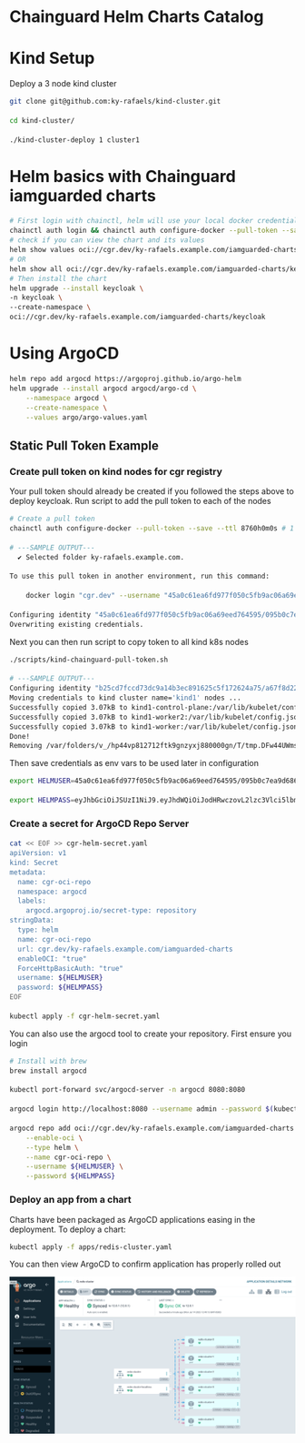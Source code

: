 # Chainguard Helm Charts Catalog

# Kind Setup

Deploy a 3 node kind cluster

```bash
git clone git@github.com:ky-rafaels/kind-cluster.git

cd kind-cluster/

./kind-cluster-deploy 1 cluster1
```

# Helm basics with Chainguard iamguarded charts

```bash
# First login with chainctl, helm will use your local docker credentials to authenticate to the OCI repo
chainctl auth login && chainctl auth configure-docker --pull-token --save
# check if you can view the chart and its values
helm show values oci://cgr.dev/ky-rafaels.example.com/iamguarded-charts/keycloak
# OR 
helm show all oci://cgr.dev/ky-rafaels.example.com/iamguarded-charts/keycloak
# Then install the chart 
helm upgrade --install keycloak \
-n keycloak \
--create-namespace \
oci://cgr.dev/ky-rafaels.example.com/iamguarded-charts/keycloak
```

# Using ArgoCD

```bash
helm repo add argocd https://argoproj.github.io/argo-helm
helm upgrade --install argocd argocd/argo-cd \
    --namespace argocd \
    --create-namespace \
    --values argo/argo-values.yaml
```

## Static Pull Token Example

### Create pull token on kind nodes for cgr registry

Your pull token should already be created if you followed the steps above to deploy keycloak. Run script to add the pull token to each of the nodes

```bash
# Create a pull token
chainctl auth configure-docker --pull-token --save --ttl 8760h0m0s # 1 year expiration

# ---SAMPLE OUTPUT---
  ✔ Selected folder ky-rafaels.example.com.

To use this pull token in another environment, run this command:

    docker login "cgr.dev" --username "45a0c61ea6fd977f050c5fb9ac06a69eed764595/095b0c7ea9d68679" --password "eyJhbGciOiJSUzI1NiJ9.eyJhdWQiOiJodHRwczovL2lzc3Vlci5lbmZvcmNlLmRldiIsImV4cCI6MTc0OTczODQ2NSwiaWF0IjoxNzQ5NjUyMDY2LCJpc3MiOiJodHRwczovL3B1bGx0b2tlbi5pc3N1ZXIuY2hhaW5ndWFyZC5kZXYiLCJzdWIiOiJwdWxsLXRva2VuLTAxY2MwODkwYzA5N2ZmMzk1MDUyMWY4NWFmYmEyZDUwMGM0ODQxOWEifQ.ET7ywPUkMk5wN6p0INqhNtdnOVELySqdjp-qWedVmJkLrWlZhdFodU43P4uuR-LJ3Z9mVmd9fjDWpBtZnsCFHbczkENPzOiAFP9fsJhO_2dXT3rXCPK84ddJgRLe6oDlMA3VSa0XEclfTyBcaG4RlrgkVaGhtS7gone4Egff7bKX5Y6-TUxxLiVvCA_l_YmOixUss_Mj1Qxxb81sCeh7x4FSpOGWtmU2Z7Hy6B_rGk17zXMO_GYcuyzAMxfFdQl1Ov18t7KxymQwIoS7UF1fx_5ECR8fgArLM8NikGOjzkiQZuSzeI_hl_GnUFdPTAAhmjpJEWO0isiSPWgpkUPx5scoSUm6jzfduvRgGcmjRxT_pq6MWzFJNw9gv9gVehJuW5lKzNIgMTfJXO5Roba8WCwwxiUknhZXP8DeD_kdAN2-JbkfOYg3aPVU5jFTtA6TJKlh0uQA5OGN5hG_PnyzIr0vu4VVninJTWm66RppdlffhG-1xY9lpXgD2k2TIhygFL8iEBNszq0siLVA3uTH6NZY8iGRFqziUAGnyD80aHn52tIeCBBAOyS6qfcRLzqO6dQX95uscdCOuy-5rxU9n4208m5duLXdZtVWa9gp2vg-OmxnCPVdXmPCTA6RF43gDVkxKGMfvkUkTW1nKNvIUx_ikC9tLHDuZdi8FKLeYEg"

Configuring identity "45a0c61ea6fd977f050c5fb9ac06a69eed764595/095b0c7ea9d68679" for pulls from cgr.dev (expires 2025-06-12T09:27:45-05:00).
Overwriting existing credentials.
```

Next you can then run script to copy token to all kind k8s nodes

```bash
./scripts/kind-chainguard-pull-token.sh

# ---SAMPLE OUTPUT---
Configuring identity "b25cd7fccd73dc9a14b3ec891625c5f172624a75/a67f8d22d75f8832" for pulls from cgr.dev (expires 2025-08-13T12:20:03-05:00).
Moving credentials to kind cluster name='kind1' nodes ...
Successfully copied 3.07kB to kind1-control-plane:/var/lib/kubelet/config.json
Successfully copied 3.07kB to kind1-worker2:/var/lib/kubelet/config.json
Successfully copied 3.07kB to kind1-worker:/var/lib/kubelet/config.json
Done!
Removing /var/folders/v_/hp44vp812712ftk9gnzyxj880000gn/T/tmp.DFw44UWmsG/*
```

Then save credentials as env vars to be used later in configuration

```bash
export HELMUSER=45a0c61ea6fd977f050c5fb9ac06a69eed764595/095b0c7ea9d68679

export HELMPASS=eyJhbGciOiJSUzI1NiJ9.eyJhdWQiOiJodHRwczovL2lzc3Vlci5lbmZvcmNlLmRldiIsImV4cCI6MTc0OTczODQ2NSwiaWF0IjoxNzQ5NjUyMDY2LCJpc3MiOiJodHRwczovL3B1bGx0b2tlbi5pc3N1ZXIuY2hhaW5ndWFyZC5kZXYiLCJzdWIiOiJwdWxsLXRva2VuLTAxY2MwODkwYzA5N2ZmMzk1MDUyMWY4NWFmYmEyZDUwMGM0ODQxOWEifQ.ET7ywPUkMk5wN6p0INqhNtdnOVELySqdjp-qWedVmJkLrWlZhdFodU43P4uuR......
```

### Create a secret for ArgoCD Repo Server

```bash
cat << EOF >> cgr-helm-secret.yaml
apiVersion: v1
kind: Secret
metadata:
  name: cgr-oci-repo
  namespace: argocd
  labels:
    argocd.argoproj.io/secret-type: repository
stringData:
  type: helm
  name: cgr-oci-repo
  url: cgr.dev/ky-rafaels.example.com/iamguarded-charts
  enableOCI: "true"
  ForceHttpBasicAuth: "true"
  username: ${HELMUSER} 
  password: ${HELMPASS} 
EOF

kubectl apply -f cgr-helm-secret.yaml
```

You can also use the argocd tool to create your repository. First ensure you login

```bash
# Install with brew 
brew install argocd

kubectl port-forward svc/argocd-server -n argocd 8080:8080

argocd login http://localhost:8080 --username admin --password $(kubectl -n argocd get secret argocd-initial-admin-secret -o jsonpath="{.data.password}" | base64 -d && echo) 

argocd repo add oci://cgr.dev/ky-rafaels.example.com/iamguarded-charts \
    --enable-oci \
    --type helm \
    --name cgr-oci-repo \
    --username ${HELMUSER} \
    --password ${HELMPASS}
```

### Deploy an app from a chart

Charts have been packaged as ArgoCD applications easing in the deployment. To deploy a chart:
```bash
kubectl apply -f apps/redis-cluster.yaml
```

You can then view ArgoCD to confirm application has properly rolled out

![argo app sync](img/app-rollout.png)
<!-- 
# Dynamic AuthN using ArgoCD Config Plugin

## Create a plugin using custom-assembly

First, ensure that you have the packages necessary for the argocd-plugin available in your private apk repo as well as the chainguard-base image. 

```bash
cat << EOF >> argocd-plugin.yaml
contents:
  packages:
    - jq
    - yq 
    - helm 
    - bash-binsh
    - chainctl 
EOF
```

Then generate a package file and create the image we will use as our argocd plugin. We will use this plugin help the argocd repo server to authenticate with the chainguard registry to read charts.

```bash
chainctl image repo build apply -f custom-assembly/argo-plugin-apks.yaml --parent ky-rafaels.example.com --repo custom-base
``` -->
